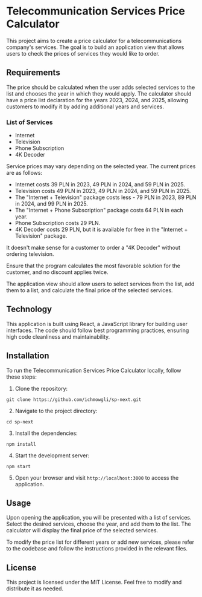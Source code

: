 # Telecommunication Services Price Calculator

This project aims to create a price calculator for a telecommunications company's services. The goal is to build an application view that allows users to check the prices of services they would like to order.

## Requirements

The price should be calculated when the user adds selected services to the list and chooses the year in which they would apply. The calculator should have a price list declaration for the years 2023, 2024, and 2025, allowing customers to modify it by adding additional years and services.

### List of Services

- Internet
- Television
- Phone Subscription
- 4K Decoder

Service prices may vary depending on the selected year. The current prices are as follows:

- Internet costs 39 PLN in 2023, 49 PLN in 2024, and 59 PLN in 2025.
- Television costs 49 PLN in 2023, 49 PLN in 2024, and 59 PLN in 2025.
- The "Internet + Television" package costs less - 79 PLN in 2023, 89 PLN in 2024, and 99 PLN in 2025.
- The "Internet + Phone Subscription" package costs 64 PLN in each year.
- Phone Subscription costs 29 PLN.
- 4K Decoder costs 29 PLN, but it is available for free in the "Internet + Television" package.

It doesn't make sense for a customer to order a "4K Decoder" without ordering television.

Ensure that the program calculates the most favorable solution for the customer, and no discount applies twice.

The application view should allow users to select services from the list, add them to a list, and calculate the final price of the selected services.

## Technology

This application is built using React, a JavaScript library for building user interfaces. The code should follow best programming practices, ensuring high code cleanliness and maintainability.

## Installation

To run the Telecommunication Services Price Calculator locally, follow these steps:

1. Clone the repository:
```shell
git clone https://github.com/ichmowgli/sp-next.git
```

2. Navigate to the project directory:
```shell
cd sp-next
```

3. Install the dependencies:
```shell
npm install
```

4. Start the development server:
```shell
npm start
```

5. Open your browser and visit `http://localhost:3000` to access the application.

## Usage

Upon opening the application, you will be presented with a list of services. Select the desired services, choose the year, and add them to the list. The calculator will display the final price of the selected services.

To modify the price list for different years or add new services, please refer to the codebase and follow the instructions provided in the relevant files.

## License

This project is licensed under the MIT License. Feel free to modify and distribute it as needed.